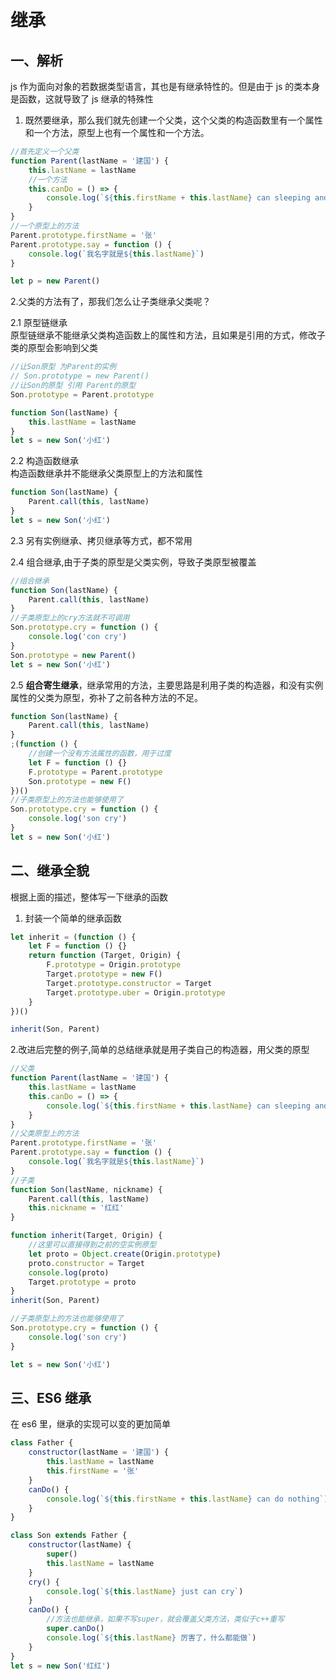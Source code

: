 # 继承

## 一、解析

js 作为面向对象的若数据类型语言，其也是有继承特性的。但是由于 js 的类本身是函数，这就导致了 js 继承的特殊性

1. 既然要继承，那么我们就先创建一个父类，这个父类的构造函数里有一个属性和一个方法，原型上也有一个属性和一个方法。

```js
//首先定义一个父类
function Parent(lastName = '建国') {
    this.lastName = lastName
    //一个方法
    this.canDo = () => {
        console.log(`${this.firstName + this.lastName} can sleeping and eating only`)
    }
}
//一个原型上的方法
Parent.prototype.firstName = '张'
Parent.prototype.say = function () {
    console.log(`我名字就是${this.lastName}`)
}

let p = new Parent()
```

2.父类的方法有了，那我们怎么让子类继承父类呢？

2.1 原型链继承  
 原型链继承不能继承父类构造函数上的属性和方法，且如果是引用的方式，修改子类的原型会影响到父类

```js
//让Son原型 为Parent的实例
// Son.prototype = new Parent()
//让Son的原型 引用 Parent的原型
Son.prototype = Parent.prototype

function Son(lastName) {
    this.lastName = lastName
}
let s = new Son('小红')
```

2.2 构造函数继承  
 构造函数继承并不能继承父类原型上的方法和属性

```js
function Son(lastName) {
    Parent.call(this, lastName)
}
let s = new Son('小红')
```

2.3 另有实例继承、拷贝继承等方式，都不常用

2.4 组合继承,由于子类的原型是父类实例，导致子类原型被覆盖

```js
//组合继承
function Son(lastName) {
    Parent.call(this, lastName)
}
//子类原型上的cry方法就不可调用
Son.prototype.cry = function () {
    console.log('con cry')
}
Son.prototype = new Parent()
let s = new Son('小红')
```

2.5 **组合寄生继承**，继承常用的方法，主要思路是利用子类的构造器，和没有实例属性的父类为原型，弥补了之前各种方法的不足。

```js
function Son(lastName) {
    Parent.call(this, lastName)
}
;(function () {
    //创建一个没有方法属性的函数，用于过度
    let F = function () {}
    F.prototype = Parent.prototype
    Son.prototype = new F()
})()
//子类原型上的方法也能够使用了
Son.prototype.cry = function () {
    console.log('son cry')
}
let s = new Son('小红')
```

## 二、继承全貌

根据上面的描述，整体写一下继承的函数

1. 封装一个简单的继承函数

```js
let inherit = (function () {
    let F = function () {}
    return function (Target, Origin) {
        F.prototype = Origin.prototype
        Target.prototype = new F()
        Target.prototype.constructor = Target
        Target.prototype.uber = Origin.prototype
    }
})()

inherit(Son, Parent)
```

2.改进后完整的例子,简单的总结继承就是用子类自己的构造器，用父类的原型

```js
//父类
function Parent(lastName = '建国') {
    this.lastName = lastName
    this.canDo = () => {
        console.log(`${this.firstName + this.lastName} can sleeping and eating only`)
    }
}
//父类原型上的方法
Parent.prototype.firstName = '张'
Parent.prototype.say = function () {
    console.log(`我名字就是${this.lastName}`)
}
//子类
function Son(lastName, nickname) {
    Parent.call(this, lastName)
    this.nickname = '红红'
}

function inherit(Target, Origin) {
    //这里可以直接得到之前的空实例原型
    let proto = Object.create(Origin.prototype)
    proto.constructor = Target
    console.log(proto)
    Target.prototype = proto
}
inherit(Son, Parent)

//子类原型上的方法也能够使用了
Son.prototype.cry = function () {
    console.log('son cry')
}

let s = new Son('小红')
```

## 三、ES6 继承

在 es6 里，继承的实现可以变的更加简单

```js
class Father {
    constructor(lastName = '建国') {
        this.lastName = lastName
        this.firstName = '张'
    }
    canDo() {
        console.log(`${this.firstName + this.lastName} can do nothing`)
    }
}

class Son extends Father {
    constructor(lastName) {
        super()
        this.lastName = lastName
    }
    cry() {
        console.log(`${this.lastName} just can cry`)
    }
    canDo() {
        //方法也能继承，如果不写super，就会覆盖父类方法，类似于c++重写
        super.canDo()
        console.log(`${this.lastName} 厉害了，什么都能做`)
    }
}
let s = new Son('红红')
```
